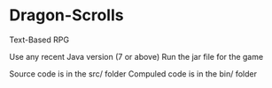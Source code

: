 # Dragon-Scrolls
Text-Based RPG

Use any recent Java version (7 or above)
Run the jar file for the game

Source code is in the src/ folder
Compuled code is in the bin/ folder
